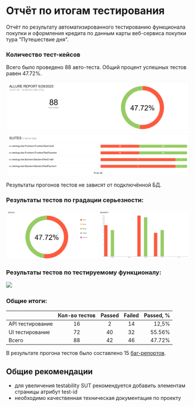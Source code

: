 # Отчёт по итогам тестирования
Отчёт по результату автоматизированного тестированию функционала покупки и оформления кредита по данным карты веб-сервиса покупки тура
"Путешествие дня".

### Количество тест-кейсов
Всего было проведено 88 авто-теста. Общий процент успешных тестов равен 47.72%.

![](pic/Allure.png)

Результаты прогонов тестов не зависят от подключённой БД.

### Результаты тестов по градации серьезности:

![](pic/Allure2.png)

### Результаты тестов по тестируемому функционалу:

![](pic/3.png)

### Общие итоги:

|                  | Кол-во тестов | Passed | Failed | Passed, % |
|:-----------------|:-------------:|:------:|:------:|----------:|
| API тестирование |      16       |   2    |   14   |     12,5% |
| UI тестирование  |      72       |   40   |   32   |    55.56% |
| Всего            |      88       |   42   |   46   |    47.72% |

В результате прогона тестов было составлено 15 [баг-репортов](https://github.com/GOODRUS/diplom2023/issues). 

## Общие рекомендации

- для увеличения testability SUT рекомендуется добавить элементам страницы атрибут test-id
- необходимо качественная техническая документация по проекту

